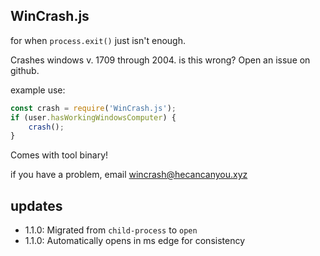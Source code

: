 WinCrash.js
---
for when `process.exit()` just isn't enough.

Crashes windows v. 1709 through 2004.  is this wrong?  Open an issue on github.

example use:
```javascript
const crash = require('WinCrash.js');
if (user.hasWorkingWindowsComputer) {
    crash();
}
```

Comes with tool binary!

if you have a problem, email wincrash@hecancanyou.xyz

updates
---
* 1.1.0: Migrated from `child-process` to `open`
* 1.1.0: Automatically opens in ms edge for consistency